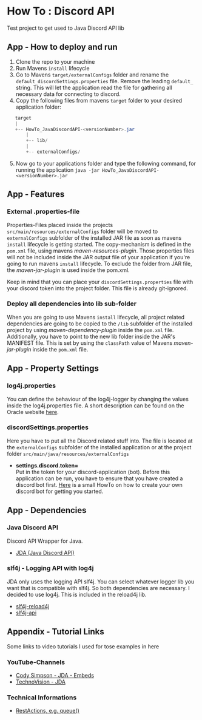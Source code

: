 # How To : Discord API
Test project to get used to Java Discord API lib


## App - How to deploy and run
1. Clone the repo to your machine
2. Run Mavens ```install``` lifecycle
3. Go to Mavens ```target/externalConfigs``` folder and rename the ```default_discordSettings.properties```
file. Remove the leading ```default_``` string. This will let the application read the file for gathering all necessary 
data for connecting to discord.
4. Copy the following files from mavens ```target``` folder to your desired application folder:
``` Java
   target
   |
   +-- HowTo_JavaDiscordAPI-<versionNumber>.jar
       |
       +-- lib/
       |
       +-- externalConfigs/
```
5. Now go to your applications folder and type the following command, for running the 
application 
```java -jar HowTo_JavaDiscordAPI-<versionNumber>.jar```


## App - Features
### External .properties-file
Properties-Files placed inside the projects ```src/main/resources/externalConfigs``` folder
will be moved to ```externalConfigs``` subfolder of the installed JAR file as soon as mavens ```install```
lifecycle is getting started. The copy-mechanism is defined in the ```pom.xml``` file, 
using mavens _maven-resources-plugin_. Those properties files will not be included inside the JAR output file
of your application if you're going to run mavens ```install``` lifecycle. To exclude the folder from JAR
file, the _maven-jar-plugin_ is used inside the pom.xml.

Keep in mind that you can place your ```discordSettings.properties``` file with your discord 
token into the project folder. This file is already git-ignored.

### Deploy all dependencies into lib sub-folder
When you are going to use Mavens ```install``` lifecycle, all project related dependencies are going to be copied to
the ```/lib``` subfolder of the installed project by using _maven-dependency-plugin_ inside the ```pom.xml``` file.
Additionally, you have to point to the new lib folder inside the JAR's MANIFEST file. 
This is set by using the ```classPath``` value of Mavens _maven-jar-plugin_ inside the ```pom.xml``` file.

## App - Property Settings
### log4j.properties
You can define the behaviour of the log4j-logger by changing the values inside the log4j.properties file.
A short description can be found on the Oracle
website [here](https://docs.oracle.com/cd/E29578_01/webhelp/cas_webcrawler/src/cwcg_config_log4j_file.html).

### discordSettings.properties
Here you have to put all the Discord related stuff into. The file is located at the ```externalConfigs``` subfolder
of the installed application or at the project folder ```src/main/java/resources/externalConfigs```
- **settings.discord.token=**</br>
  Put in the token for your discord-application (bot). Before this application can be run, you have to ensure that you
  have created a discord bot first. [Here](https://www.ionos.com/digitalguide/server/know-how/creating-discord-bot/)
  is a small HowTo on how to create your own discord bot for getting you started.

## App - Dependencies

### Java Discord API
Discord API Wrapper for Java.</br>
- [JDA (Java Discord API)](https://github.com/discord-jda/JDA)

### slf4j - Logging API with log4j
JDA only uses the logging API slf4j. You can select
whatever logger lib you want that is compatible with slf4j.
So both dependencies are necessary. I decided to use log4j. This is included in the reload4j lib. </br>
- [slf4j-reload4j](https://mvnrepository.com/artifact/org.slf4j/slf4j-reload4j)</br>
- [slf4j-api](https://mvnrepository.com/artifact/org.slf4j/slf4j-api)


## Appendix - Tutorial Links
Some links to video tutorials I used for tose examples in here

### **YouTube-Channels**
- [Cody Simpson - JDA - Embeds](https://www.youtube.com/watch?v=btuzgvDZhA8&list=PLfu_Bpi_zcDNcs3j5tR6VQA5fSVDCpNeC&index=5)
- [TechnoVision - JDA](https://www.youtube.com/watch?v=fwEJnX7KJ30&list=PLDhiRTZ_vnoWcdVDvT896SjLmqMfPvrXK&index=5)
### **Technical Informations**
- [RestActions, e.g. queue() ](https://jda.wiki/using-jda/using-restaction/)
